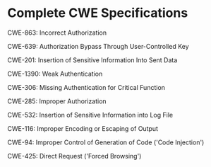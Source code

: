 

# Complete CWE Specifications

CWE-863: Incorrect Authorization

CWE-639: Authorization Bypass Through User-Controlled Key

CWE-201: Insertion of Sensitive Information Into Sent Data

CWE-1390: Weak Authentication

CWE-306: Missing Authentication for Critical Function

CWE-285: Improper Authorization

CWE-532: Insertion of Sensitive Information into Log File

CWE-116: Improper Encoding or Escaping of Output

CWE-94: Improper Control of Generation of Code ('Code Injection')

CWE-425: Direct Request ('Forced Browsing')